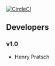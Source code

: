 
[![CircleCI](https://circleci.com/gh/henrypra/owey-android/tree/develop_v1.0.svg?style=svg&circle-token=50ed141fcd5ddbca4297765dbf40716fe88e4241)](https://circleci.com/gh/henrypra/owey-android/tree/develop_v1.0)

## Developers

### v1.0

- Henry Pratsch